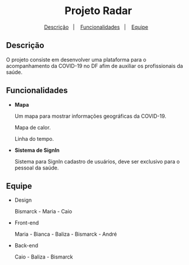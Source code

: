 <h1 align="center">Projeto Radar</h1>
<p align="center">
  <a href="#descrição">Descrição</a>&nbsp;&nbsp;&nbsp;|&nbsp;&nbsp;&nbsp;
  <a href="#funcionalidades">Funcionalidades</a>&nbsp;&nbsp;&nbsp;|&nbsp;&nbsp;&nbsp;
  <a href="#equipe">Equipe</a>&nbsp;&nbsp;&nbsp;
</p>

## Descrição

O projeto consiste em desenvolver uma plataforma para o acompanhamento da COVID-19 no DF afim de auxiliar os profissionais da saúde.

## Funcionalidades

- **Mapa**

    Um mapa para mostrar informações geográficas da COVID-19. 

    Mapa de calor.

    Linha do tempo.

- **Sistema de SignIn**

    Sistema para SignIn cadastro de usuários, deve ser exclusivo para o pessoal da saúde.

## Equipe

- Design

    Bismarck - Maria - Caio 

- Front-end

    Maria - Bianca - Baliza - Bismarck - André

- Back-end

    Caio - Baliza - Bismarck 

